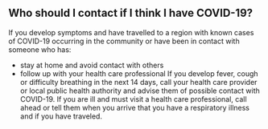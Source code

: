 ## Who should I contact if I think I have COVID-19?

If you develop symptoms and have travelled to a region with known cases of COVID-19
occurring in the community or have been in contact with someone who has:

- stay at home and avoid contact with others
- follow up with your health care professional
  If you develop fever, cough or difficulty breathing in the next 14 days, call your health
  care provider or local public health authority and advise them of possible contact with
  COVID-19.
  If you are ill and must visit a health care professional, call ahead or tell them when you
  arrive that you have a respiratory illness and if you have traveled.
